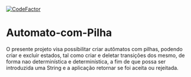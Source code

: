 [![CodeFactor](https://www.codefactor.io/repository/github/luizmoitinho/automato-com-pilha/badge)](https://www.codefactor.io/repository/github/luizmoitinho/automato-com-pilha)
# Automato-com-Pilha
O presente projeto visa possibilitar criar autômatos com pilhas, podendo criar e excluir estados, tal como criar e deletar transições dos mesmo, de forma nao determinística e determinística, a fim de que possa ser introduzida uma String e a aplicação retornar se foi aceita ou rejeitada.
